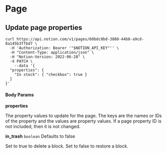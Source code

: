 # Page

## Update page properties

```curl
curl https://api.notion.com/v1/pages/60bdc8bd-3880-44b8-a9cd-8a145b3ffbd7 \
  -H 'Authorization: Bearer '"$NOTION_API_KEY"'' \
  -H "Content-Type: application/json" \
  -H "Notion-Version: 2022-06-28" \
  -X PATCH \
    --data '{
  "properties": {
    "In stock": { "checkbox": true }
  }
}'
```

#### Body Params
**properties**

The property values to update for the page. The keys are the names or IDs of the property and the values are property values. If a page property ID is not included, then it is not changed.

**in_trash** `boolean` Defaults to false

Set to true to delete a block. Set to false to restore a block.




